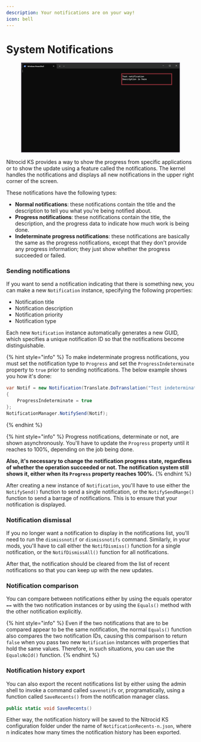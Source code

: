 ```yaml
---
description: Your notifications are on your way!
icon: bell
---
```


# System Notifications

<figure><img src="../../../.gitbook/assets/141-inner.png" alt=""><figcaption></figcaption></figure>

Nitrocid KS provides a way to show the progress from specific applications or to show the update using a feature called the notifications. The kernel handles the notifications and displays all new notifications in the upper right corner of the screen.

These notifications have the following types:

* **Normal notifications**: these notifications contain the title and the description to tell you what you're being notified about.
* **Progress notifications**: these notifications contain the title, the description, and the progress data to indicate how much work is being done.
* **Indeterminate progress notifications**: these notifications are basically the same as the progress notifications, except that they don't provide any progress information; they just show whether the progress succeeded or failed.

### Sending notifications

If you want to send a notification indicating that there is something new, you can make a new `Notification` instance, specifying the following properties:

* Notification title
* Notification description
* Notification priority
* Notification type

Each new `Notification` instance automatically generates a new GUID, which specifies a unique notification ID so that the notifications become distinguishable.

{% hint style="info" %}
To make indeterminate progress notifications, you must set the notification type to `Progress` and set the `ProgressIndeterminate` property to `true` prior to sending notifications. The below example shows you how it's done:

```csharp
var Notif = new Notification(Translate.DoTranslation("Test indeterminate notification"), Translate.DoTranslation("Description is here"), NotificationPriority.Low, NotificationType.Progress)
{
    ProgressIndeterminate = true
};
NotificationManager.NotifySend(Notif);
```
{% endhint %}

{% hint style="info" %}
Progress notifications, determinate or not, are shown asynchronously. You'll have to update the `Progress` property until it reaches to 100%, depending on the job being done.

**Also, it's necessary to change the notification progress state, regardless of whether the operation succeeded or not. The notification system still shows it, either when its `Progress` property reaches 100%.**
{% endhint %}

After creating a new instance of `Notification`, you'll have to use either the `NotifySend()` function to send a single notification, or the `NotifySendRange()` function to send a barrage of notifications. This is to ensure that your notification is displayed.

### Notification dismissal

If you no longer want a notification to display in the notifications list, you'll need to run the `dismissnotif` or `dismissnotifs` command. Similarly, in your mods, you'll have to call either the `NotifDismiss()` function for a single notification, or the `NotifDismissAll()` function for all notifications.

After that, the notification should be cleared from the list of recent notifications so that you can keep up with the new updates.

### Notification comparison

You can compare between notifications either by using the equals operator `==` with the two notification instances or by using the `Equals()` method with the other notification explicitly.

{% hint style="info" %}
Even if the two notifications that are to be compared appear to be the same notification, the normal `Equals()` function also compares the two notification IDs, causing this comparison to return `false` when you pass two new `Notification` instances with properties that hold the same values. Therefore, in such situations, you can use the `EqualsNoId()` function.
{% endhint %}

### Notification history export

You can also export the recent notifications list by either using the admin shell to invoke a command called `savenotifs` or, programatically, using a function called `SaveRecents()` from the notification manager class.

```csharp
public static void SaveRecents()
```

Either way, the notification history will be saved to the Nitrocid KS configuration folder under the name of `NotificationRecents-n.json`, where n indicates how many times the notification history has been exported.
